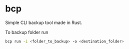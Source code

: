 # bcp

Simple CLI backup tool made in Rust. 

To backup folder run

```bash
bcp run -i <folder_to_backup> -o <destination_folder>
```
